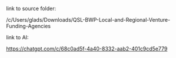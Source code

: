 
link to source folder:

/c/Users/glads/Downloads/QSL-BWP-Local-and-Regional-Venture-Funding-Agencies


link to AI:

https://chatgpt.com/c/68c0ad5f-4a40-8332-aab2-401c9cd5e779
